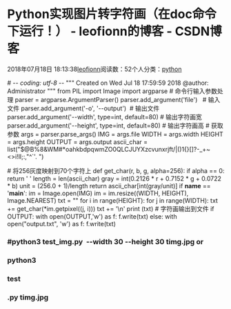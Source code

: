 
# Python实现图片转字符画（在doc命令下运行！） - leofionn的博客 - CSDN博客


2018年07月18日 18:13:38[leofionn](https://me.csdn.net/qq_36142114)阅读数：52个人分类：[python																](https://blog.csdn.net/qq_36142114/article/category/7385154)


\# -*- coding: utf-8 -*-
"""
Created on Wed Jul 18 17:59:59 2018
@author: Administrator
"""
from PIL import Image
import argparse
\# 命令行输入参数处理
parser = argparse.ArgumentParser()
parser.add_argument('file')   \# 输入文件
parser.add_argument('-o', '--output')  \# 输出文件
parser.add_argument('--width', type=int, default=80) \# 输出字符画宽
parser.add_argument('--height', type=int, default=80) \# 输出字符画高
\# 获取参数
args = parser.parse_args()
IMG = args.file
WIDTH = args.width
HEIGHT = args.height
OUTPUT = args.output
ascii_char = list("$@B%8&WM\#*oahkbdpqwmZO0QLCJUYXzcvunxrjft/\|()1{}[]?-_+~<>i!lI;:,\"^`'. ")

\# 将256灰度映射到70个字符上
def get_char(r, b, g, alpha=256):
if alpha == 0:
return ' '
length = len(ascii_char)
gray = int(0.2126 * r + 0.7152 * g + 0.0722 * b)
unit = (256.0 + 1)/length
return ascii_char[int(gray/unit)]
if __name__ == '__main__':
im = Image.open(IMG)
im = im.resize((WIDTH, HEIGHT), Image.NEAREST)
txt = ""
for i in range(HEIGHT):
for j in range(WIDTH):
txt += get_char(*im.getpixel((j, i)))
txt += '\n'
print (txt)
\# 字符画输出到文件
if OUTPUT:
with open(OUTPUT,'w') as f:
f.write(txt)
else:
with open("output.txt", 'w') as f:
f.write(txt)

### \#python3 test_img.py  --width 30 --height 30 timg.jpg or
### python3
### test
### .py timg.jpg


